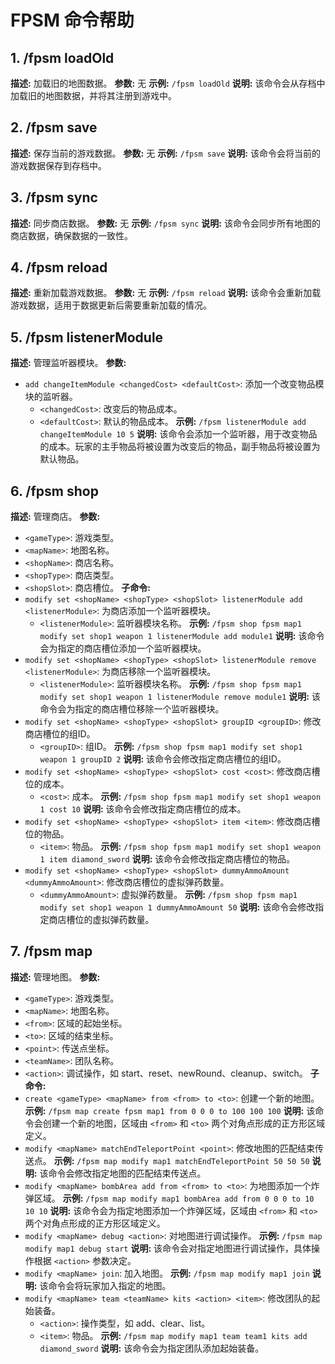 # FPSM 命令帮助

## 1. /fpsm loadOld
**描述:** 加载旧的地图数据。
**参数:** 无
**示例:** `/fpsm loadOld`
**说明:** 该命令会从存档中加载旧的地图数据，并将其注册到游戏中。

## 2. /fpsm save
**描述:** 保存当前的游戏数据。
**参数:** 无
**示例:** `/fpsm save`
**说明:** 该命令会将当前的游戏数据保存到存档中。

## 3. /fpsm sync
**描述:** 同步商店数据。
**参数:** 无
**示例:** `/fpsm sync`
**说明:** 该命令会同步所有地图的商店数据，确保数据的一致性。

## 4. /fpsm reload
**描述:** 重新加载游戏数据。
**参数:** 无
**示例:** `/fpsm reload`
**说明:** 该命令会重新加载游戏数据，适用于数据更新后需要重新加载的情况。

## 5. /fpsm listenerModule
**描述:** 管理监听器模块。
**参数:**
- `add changeItemModule <changedCost> <defaultCost>`: 添加一个改变物品模块的监听器。
   - `<changedCost>`: 改变后的物品成本。
   - `<defaultCost>`: 默认的物品成本。
     **示例:** `/fpsm listenerModule add changeItemModule 10 5`
     **说明:** 该命令会添加一个监听器，用于改变物品的成本。玩家的主手物品将被设置为改变后的物品，副手物品将被设置为默认物品。

## 6. /fpsm shop
**描述:** 管理商店。
**参数:**
- `<gameType>`: 游戏类型。
- `<mapName>`: 地图名称。
- `<shopName>`: 商店名称。
- `<shopType>`: 商店类型。
- `<shopSlot>`: 商店槽位。
  **子命令:**
- `modify set <shopName> <shopType> <shopSlot> listenerModule add <listenerModule>`: 为商店添加一个监听器模块。
   - `<listenerModule>`: 监听器模块名称。
     **示例:** `/fpsm shop fpsm map1 modify set shop1 weapon 1 listenerModule add module1`
     **说明:** 该命令会为指定的商店槽位添加一个监听器模块。
- `modify set <shopName> <shopType> <shopSlot> listenerModule remove <listenerModule>`: 为商店移除一个监听器模块。
   - `<listenerModule>`: 监听器模块名称。
     **示例:** `/fpsm shop fpsm map1 modify set shop1 weapon 1 listenerModule remove module1`
     **说明:** 该命令会为指定的商店槽位移除一个监听器模块。
- `modify set <shopName> <shopType> <shopSlot> groupID <groupID>`: 修改商店槽位的组ID。
   - `<groupID>`: 组ID。
     **示例:** `/fpsm shop fpsm map1 modify set shop1 weapon 1 groupID 2`
     **说明:** 该命令会修改指定商店槽位的组ID。
- `modify set <shopName> <shopType> <shopSlot> cost <cost>`: 修改商店槽位的成本。
   - `<cost>`: 成本。
     **示例:** `/fpsm shop fpsm map1 modify set shop1 weapon 1 cost 10`
     **说明:** 该命令会修改指定商店槽位的成本。
- `modify set <shopName> <shopType> <shopSlot> item <item>`: 修改商店槽位的物品。
   - `<item>`: 物品。
     **示例:** `/fpsm shop fpsm map1 modify set shop1 weapon 1 item diamond_sword`
     **说明:** 该命令会修改指定商店槽位的物品。
- `modify set <shopName> <shopType> <shopSlot> dummyAmmoAmount <dummyAmmoAmount>`: 修改商店槽位的虚拟弹药数量。
   - `<dummyAmmoAmount>`: 虚拟弹药数量。
     **示例:** `/fpsm shop fpsm map1 modify set shop1 weapon 1 dummyAmmoAmount 50`
     **说明:** 该命令会修改指定商店槽位的虚拟弹药数量。

## 7. /fpsm map
**描述:** 管理地图。
**参数:**
- `<gameType>`: 游戏类型。
- `<mapName>`: 地图名称。
- `<from>`: 区域的起始坐标。
- `<to>`: 区域的结束坐标。
- `<point>`: 传送点坐标。
- `<teamName>`: 团队名称。
- `<action>`: 调试操作，如 start、reset、newRound、cleanup、switch。
  **子命令:**
- `create <gameType> <mapName> from <from> to <to>`: 创建一个新的地图。
  **示例:** `/fpsm map create fpsm map1 from 0 0 0 to 100 100 100`
  **说明:** 该命令会创建一个新的地图，区域由 `<from>` 和 `<to>` 两个对角点形成的正方形区域定义。
- `modify <mapName> matchEndTeleportPoint <point>`: 修改地图的匹配结束传送点。
  **示例:** `/fpsm map modify map1 matchEndTeleportPoint 50 50 50`
  **说明:** 该命令会修改指定地图的匹配结束传送点。
- `modify <mapName> bombArea add from <from> to <to>`: 为地图添加一个炸弹区域。
  **示例:** `/fpsm map modify map1 bombArea add from 0 0 0 to 10 10 10`
  **说明:** 该命令会为指定地图添加一个炸弹区域，区域由 `<from>` 和 `<to>` 两个对角点形成的正方形区域定义。
- `modify <mapName> debug <action>`: 对地图进行调试操作。
  **示例:** `/fpsm map modify map1 debug start`
  **说明:** 该命令会对指定地图进行调试操作，具体操作根据 `<action>` 参数决定。
- `modify <mapName> join`: 加入地图。
  **示例:** `/fpsm map modify map1 join`
  **说明:** 该命令会将玩家加入指定的地图。
- `modify <mapName> team <teamName> kits <action> <item>`: 修改团队的起始装备。
   - `<action>`: 操作类型，如 add、clear、list。
   - `<item>`: 物品。
     **示例:** `/fpsm map modify map1 team team1 kits add diamond_sword`
     **说明:** 该命令会为指定团队添加起始装备。

